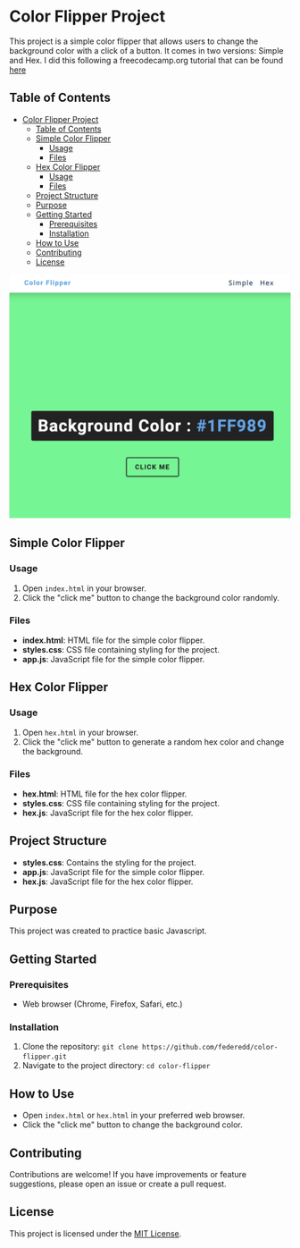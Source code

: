 # Color Flipper Project

This project is a simple color flipper that allows users to change the background color with a click of a button. It comes in two versions: Simple and Hex. I did this following a freecodecamp.org tutorial that can be found [here](https://youtu.be/3PHXvlpOkf4?si=pSp0yNXnWvdfjEWO)

## Table of Contents

- [Color Flipper Project](#color-flipper-project)
  - [Table of Contents](#table-of-contents)
  - [Simple Color Flipper](#simple-color-flipper)
    - [Usage](#usage)
    - [Files](#files)
  - [Hex Color Flipper](#hex-color-flipper)
    - [Usage](#usage-1)
    - [Files](#files-1)
  - [Project Structure](#project-structure)
  - [Purpose](#purpose)
  - [Getting Started](#getting-started)
    - [Prerequisites](#prerequisites)
    - [Installation](#installation)
  - [How to Use](#how-to-use)
  - [Contributing](#contributing)
  - [License](#license)

![color flipper screenshot](./color-flipper-screenshot.png)

## Simple Color Flipper

### Usage

1. Open `index.html` in your browser.
2. Click the "click me" button to change the background color randomly.

### Files

- **index.html**: HTML file for the simple color flipper.
- **styles.css**: CSS file containing styling for the project.
- **app.js**: JavaScript file for the simple color flipper.

## Hex Color Flipper

### Usage

1. Open `hex.html` in your browser.
2. Click the "click me" button to generate a random hex color and change the background.

### Files

- **hex.html**: HTML file for the hex color flipper.
- **styles.css**: CSS file containing styling for the project.
- **hex.js**: JavaScript file for the hex color flipper.

## Project Structure

- **styles.css**: Contains the styling for the project.
- **app.js**: JavaScript file for the simple color flipper.
- **hex.js**: JavaScript file for the hex color flipper.

## Purpose

This project was created to practice basic Javascript.

## Getting Started

### Prerequisites

- Web browser (Chrome, Firefox, Safari, etc.)

### Installation

1. Clone the repository: `git clone https://github.com/federedd/color-flipper.git`
2. Navigate to the project directory: `cd color-flipper`

## How to Use

- Open `index.html` or `hex.html` in your preferred web browser.
- Click the "click me" button to change the background color.

## Contributing

Contributions are welcome! If you have improvements or feature suggestions, please open an issue or create a pull request.

## License

This project is licensed under the [MIT License](LICENSE).

